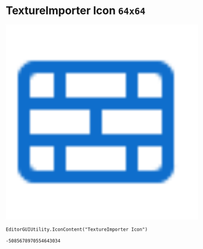 # TextureImporter Icon `64x64`
<img src="/img/TextureImporter%20Icon.png" width=512 height=512>

``` CSharp
EditorGUIUtility.IconContent("TextureImporter Icon")
```
```
-5085678970554643034
```
